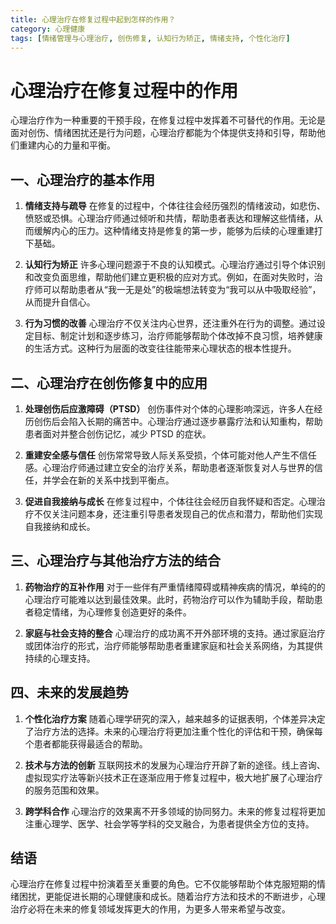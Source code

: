 ```yaml
---
title: 心理治疗在修复过程中起到怎样的作用？
category: 心理健康
tags: [情绪管理与心理治疗, 创伤修复, 认知行为矫正, 情绪支持, 个性化治疗]
---
```

# 心理治疗在修复过程中的作用

心理治疗作为一种重要的干预手段，在修复过程中发挥着不可替代的作用。无论是面对创伤、情绪困扰还是行为问题，心理治疗都能为个体提供支持和引导，帮助他们重建内心的力量和平衡。

## 一、心理治疗的基本作用

1. **情绪支持与疏导**
   在修复的过程中，个体往往会经历强烈的情绪波动，如悲伤、愤怒或恐惧。心理治疗师通过倾听和共情，帮助患者表达和理解这些情绪，从而缓解内心的压力。这种情绪支持是修复的第一步，能够为后续的心理重建打下基础。

2. **认知行为矫正**
   许多心理问题源于不良的认知模式。心理治疗通过引导个体识别和改变负面思维，帮助他们建立更积极的应对方式。例如，在面对失败时，治疗师可以帮助患者从“我一无是处”的极端想法转变为“我可以从中吸取经验”，从而提升自信心。

3. **行为习惯的改善**
   心理治疗不仅关注内心世界，还注重外在行为的调整。通过设定目标、制定计划和逐步练习，治疗师能够帮助个体改掉不良习惯，培养健康的生活方式。这种行为层面的改变往往能带来心理状态的根本性提升。

## 二、心理治疗在创伤修复中的应用

1. **处理创伤后应激障碍（PTSD）**
   创伤事件对个体的心理影响深远，许多人在经历创伤后会陷入长期的痛苦中。心理治疗通过逐步暴露疗法和认知重构，帮助患者面对并整合创伤记忆，减少 PTSD 的症状。

2. **重建安全感与信任**
   创伤常常导致人际关系受损，个体可能对他人产生不信任感。心理治疗师通过建立安全的治疗关系，帮助患者逐渐恢复对人与世界的信任，并学会在新的关系中找到平衡点。

3. **促进自我接纳与成长**
   在修复过程中，个体往往会经历自我怀疑和否定。心理治疗不仅关注问题本身，还注重引导患者发现自己的优点和潜力，帮助他们实现自我接纳和成长。

## 三、心理治疗与其他治疗方法的结合

1. **药物治疗的互补作用**
   对于一些伴有严重情绪障碍或精神疾病的情况，单纯的的心理治疗可能难以达到最佳效果。此时，药物治疗可以作为辅助手段，帮助患者稳定情绪，为心理修复创造更好的条件。

2. **家庭与社会支持的整合**
   心理治疗的成功离不开外部环境的支持。通过家庭治疗或团体治疗的形式，治疗师能够帮助患者重建家庭和社会关系网络，为其提供持续的心理支持。

## 四、未来的发展趋势

1. **个性化治疗方案**
   随着心理学研究的深入，越来越多的证据表明，个体差异决定了治疗方法的选择。未来的心理治疗将更加注重个性化的评估和干预，确保每个患者都能获得最适合的帮助。

2. **技术与方法的创新**
   互联网技术的发展为心理治疗开辟了新的途径。线上咨询、虚拟现实疗法等新兴技术正在逐渐应用于修复过程中，极大地扩展了心理治疗的服务范围和效果。

3. **跨学科合作**
   心理治疗的效果离不开多领域的协同努力。未来的修复过程将更加注重心理学、医学、社会学等学科的交叉融合，为患者提供全方位的支持。

## 结语

心理治疗在修复过程中扮演着至关重要的角色。它不仅能够帮助个体克服短期的情绪困扰，更能促进长期的心理健康和成长。随着治疗方法和技术的不断进步，心理治疗必将在未来的修复领域发挥更大的作用，为更多人带来希望与改变。